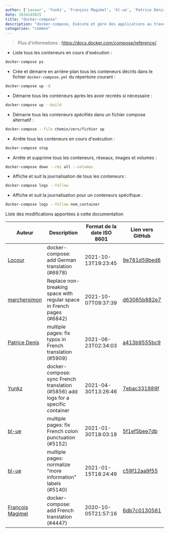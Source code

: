 ```yaml
---
author: ['Locour', 'Yunkz', 'François Magimel', 'bl-ue', 'Patrice Denis', 'marchersimon']
date: 1634145825
title: "docker-compose"
description: "docker-compose, Exécute et gère des applications au travers de plusieurs conteneurs Docker."
categories: "common"
---
```

> Plus d'informations : <https://docs.docker.com/compose/reference/>.

- Liste tous les conteneurs en cours d'exécution :

```bash
docker-compose ps
```

- Crée et démarre en arrière-plan tous les conteneurs décrits dans le fichier `docker-compose.yml` du répertoire courant :

```bash
docker-compose up -d
```

- Démarre tous les conteneurs après les avoir recréés si nécessaire :

```bash
docker-compose up --build
```

- Démarre tous les conteneurs spécifiés dans un fichier compose alternatif :

```bash
docker-compose --file chemin/vers/fichier up
```

- Arrête tous les conteneurs en cours d'exécution :

```bash
docker-compose stop
```

- Arrête et supprime tous les conteneurs, réseaux, images et volumes :

```bash
docker-compose down --rmi all --volumes
```

- Affiche et suit la journalisation de tous les conteneurs :

```bash
docker-compose logs --follow
```

- Affiche et suit la journalisation pour un conteneurs spécifique :

```bash
docker-compose logs --follow nom_container
```
Liste des modifications apportées à cette documentation


Auteur | Description | Format de la date ISO 8601 | Lien vers GitHub
------|-----|-----|-----
[Locour](mailto:Locour@users.noreply.github.com) | docker-compose: add German translation (#6978) | 2021-10-13T19:23:45 | [9e781d59bed6](https://github.com/tldr-pages/tldr/commit/9e781d59bed60863bbf0de866c5f181d8622514e)
[marchersimon](mailto:50295997+marchersimon@users.noreply.github.com) | Replace non-breaking space with regular space in French pages (#6842) | 2021-10-07T09:37:39 | [d63065b882e7](https://github.com/tldr-pages/tldr/commit/d63065b882e77c3d3361e76cfa7f28bf5415832e)
[Patrice Denis](mailto:patricedenis@users.noreply.github.com) | multiple pages: fix typos in French translation (#5909) | 2021-06-23T02:34:03 | [a413b9555bc9](https://github.com/tldr-pages/tldr/commit/a413b9555bc9f326904814ecf6dc4f1ba1dc1267)
[Yunkz](mailto:50922840+Yunkz@users.noreply.github.com) | docker-compose: sync French translation (#5856) add logs for a specific container | 2021-04-30T13:26:46 | [7ebac331889f](https://github.com/tldr-pages/tldr/commit/7ebac331889fe96b08baf6a83f13858aa7a0df69)
[bl-ue](mailto:54780737+bl-ue@users.noreply.github.com) | multiple pages: fix French colon punctuation (#5152) | 2021-01-30T18:03:18 | [5f1ef5bee7db](https://github.com/tldr-pages/tldr/commit/5f1ef5bee7dba1b2749d25e4d0a7be22c89cf8b4)
[bl-ue](mailto:54780737+bl-ue@users.noreply.github.com) | multiple pages: normalize "more information" labels (#5140) | 2021-01-15T18:24:49 | [c59f12aa9f55](https://github.com/tldr-pages/tldr/commit/c59f12aa9f55d85612ba22e4da86db293ff76977)
[François Magimel](mailto:magimel.francois@gmail.com) | docker-compose: add French translation (#4447) | 2020-10-05T21:57:16 | [6db7c0130561](https://github.com/tldr-pages/tldr/commit/6db7c0130561e6e6661f2fae10fa78dad057b592)

